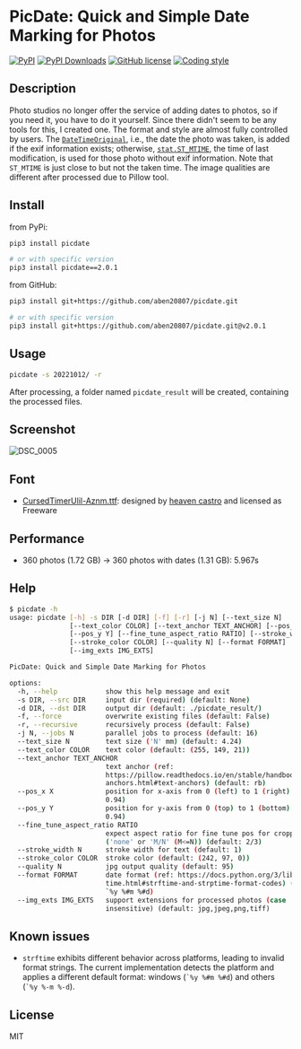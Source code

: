 # PicDate: Quick and Simple Date Marking for Photos

[![PyPI](https://img.shields.io/pypi/v/picdate?color=blue&style=flat&logo=pypi)](https://pypi.org/project/picdate/) [![PyPI Downloads](https://static.pepy.tech/badge/picdate)](https://pepy.tech/projects/picdate) [![GitHub license](https://img.shields.io/github/license/aben20807/picdate?color=blue)](LICENSE) [![Coding style](https://img.shields.io/badge/code%20style-black-1183C3.svg)](https://github.com/psf/black)

## Description

Photo studios no longer offer the service of adding dates to photos, so if you need it, you have to do it yourself. Since there didn't seem to be any tools for this, I created one. The format and style are almost fully controlled by users. The [`DateTimeOriginal`](https://www.awaresystems.be/imaging/tiff/tifftags/privateifd/exif/datetimeoriginal.html), i.e., the date the photo was taken, is added if the exif information exists; otherwise, [`stat.ST_MTIME`](https://docs.python.org/3/library/stat.html#stat.ST_MTIME), the time of last modification, is used for those photo without exif information. Note that `ST_MTIME` is just close to but not the taken time. The image qualities are different after processed due to Pillow tool.

## Install

from PyPi:

```bash
pip3 install picdate
```

```bash
# or with specific version
pip3 install picdate==2.0.1
```

from GitHub:

```bash
pip3 install git+https://github.com/aben20807/picdate.git
```

```bash
# or with specific version
pip3 install git+https://github.com/aben20807/picdate.git@v2.0.1
```

## Usage

```bash
picdate -s 20221012/ -r
```

After processing, a folder named `picdate_result` will be created, containing the processed files.

## Screenshot

![DSC_0005](https://user-images.githubusercontent.com/14831545/207787756-1e98292a-2e5a-4fdb-9db4-1dbe9aad7227.JPG)

## Font

+ [CursedTimerUlil-Aznm.ttf](https://www.fontspace.com/cursed-timer-ulil-font-f29411): designed by [heaven castro](https://www.fontspace.com/heaven-castro) and licensed as Freeware

## Performance

+ 360 photos (1.72 GB) -> 360 photos with dates (1.31 GB): 5.967s

## Help

```bash
$ picdate -h
usage: picdate [-h] -s DIR [-d DIR] [-f] [-r] [-j N] [--text_size N]
               [--text_color COLOR] [--text_anchor TEXT_ANCHOR] [--pos_x X]
               [--pos_y Y] [--fine_tune_aspect_ratio RATIO] [--stroke_width N]
               [--stroke_color COLOR] [--quality N] [--format FORMAT]
               [--img_exts IMG_EXTS]

PicDate: Quick and Simple Date Marking for Photos

options:
  -h, --help            show this help message and exit
  -s DIR, --src DIR     input dir (required) (default: None)
  -d DIR, --dst DIR     output dir (default: ./picdate_result/)
  -f, --force           overwrite existing files (default: False)
  -r, --recursive       recursively process (default: False)
  -j N, --jobs N        parallel jobs to process (default: 16)
  --text_size N         text size ('N' mm) (default: 4.24)
  --text_color COLOR    text color (default: (255, 149, 21))
  --text_anchor TEXT_ANCHOR
                        text anchor (ref:
                        https://pillow.readthedocs.io/en/stable/handbook/text-
                        anchors.html#text-anchors) (default: rb)
  --pos_x X             position for x-axis from 0 (left) to 1 (right) (default:
                        0.94)
  --pos_y Y             position for y-axis from 0 (top) to 1 (bottom) (default:
                        0.94)
  --fine_tune_aspect_ratio RATIO
                        expect aspect ratio for fine tune pos for cropping
                        ('none' or 'M/N' (M<=N)) (default: 2/3)
  --stroke_width N      stroke width for text (default: 1)
  --stroke_color COLOR  stroke color (default: (242, 97, 0))
  --quality N           jpg output quality (default: 95)
  --format FORMAT       date format (ref: https://docs.python.org/3/library/date
                        time.html#strftime-and-strptime-format-codes) (default:
                        `%y %#m %#d)
  --img_exts IMG_EXTS   support extensions for processed photos (case
                        insensitive) (default: jpg,jpeg,png,tiff)
```

## Known issues

+ `strftime` exhibits different behavior across platforms, leading to invalid format strings. The current implementation detects the platform and applies a different default format: windows (`` `%y %#m %#d ``) and others (`` `%y %-m %-d ``).

## License

MIT
